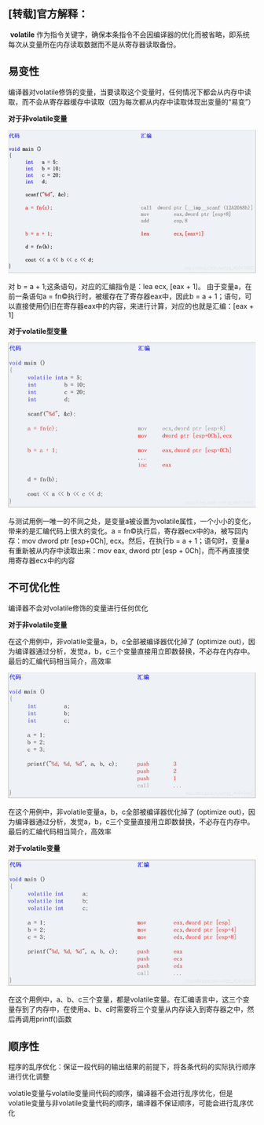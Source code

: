 ## [转载]官方解释：

​	**volatile**	作为指令关键字，确保本条指令不会因编译器的优化而被省略，即系统每次从变量所在内存读取数据而不是从寄存器读取备份。



## 易变性

编译器对volatile修饰的变量，当要读取这个变量时，任何情况下都会从内存中读取，而不会从寄存器缓存中读取（因为每次都从内存中读取体现出变量的“易变”）

**对于非volatile变量**

![](images/volatile1.png)

对 b = a + 1;这条语句，对应的汇编指令是：lea ecx, [eax + 1]。
由于变量a，在前一条语句a = fn©执行时，被缓存在了寄存器eax中，因此b = a + 1；语句，可以直接使用仍旧在寄存器eax中的内容，来进行计算，对应的也就是汇编：[eax + 1]

**对于volatile型变量**

![](images/volatile2.png)

与测试用例一唯一的不同之处，是变量a被设置为volatile属性，一个小小的变化，带来的是汇编代码上很大的变化。a = fn©执行后，寄存器ecx中的a，被写回内存：mov dword ptr [esp+0Ch], ecx。然后，在执行b = a + 1；语句时，变量a有重新被从内存中读取出来：mov eax, dword ptr [esp + 0Ch]，而不再直接使用寄存器ecx中的内容

## 不可优化性

编译器不会对volatile修饰的变量进行任何优化

**对于非volatile变量**

在这个用例中，非volatile变量a，b，c全部被编译器优化掉了 (optimize out)，因为编译器通过分析，发觉a，b，c三个变量直接用立即数替换，不必存在内存中。最后的汇编代码相当简介，高效率

![](images/volatile3.png)

在这个用例中，非volatile变量a，b，c全部被编译器优化掉了 (optimize out)，因为编译器通过分析，发觉a，b，c三个变量直接用立即数替换，不必存在内存中。最后的汇编代码相当简介，高效率

**对于volatile变量**

![](images/volatile4.png)

在这个用例中，a、b、c三个变量，都是volatile变量。在汇编语言中，这三个变量存到了内存中，在使用a、b、c时需要将三个变量从内存读入到寄存器之中，然后再调用printf()函数

## 顺序性

程序的乱序优化：保证一段代码的输出结果的前提下，将各条代码的实际执行顺序进行优化调整

volatile变量与volatile变量间代码的顺序，编译器不会进行乱序优化，但是volatile变量与非volatile变量代码的顺序，编译器不保证顺序，可能会进行乱序优化